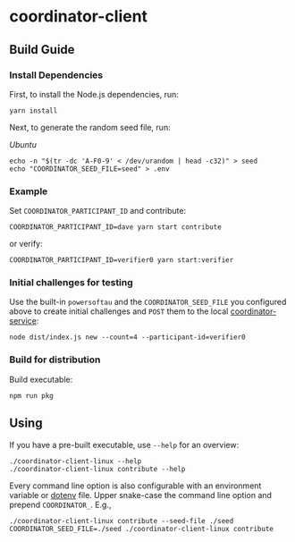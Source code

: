 # coordinator-client

## Build Guide

### Install Dependencies

First, to install the Node.js dependencies, run:
```
yarn install
```

Next, to generate the random seed file, run:

*Ubuntu*
```
echo -n "$(tr -dc 'A-F0-9' < /dev/urandom | head -c32)" > seed
echo "COORDINATOR_SEED_FILE=seed" > .env
```

### Example

Set `COORDINATOR_PARTICIPANT_ID` and contribute:
```
COORDINATOR_PARTICIPANT_ID=dave yarn start contribute
```

or verify:
```
COORDINATOR_PARTICIPANT_ID=verifier0 yarn start:verifier
```

### Initial challenges for testing

Use the built-in `powersoftau` and the `COORDINATOR_SEED_FILE` you configured
above to create initial challenges and `POST` them to the local
[coordinator-service](../coordinator-service):

```
node dist/index.js new --count=4 --participant-id=verifier0
```

### Build for distribution

Build executable:

```
npm run pkg
```

## Using

If you have a pre-built executable, use `--help` for an overview:

```
./coordinator-client-linux --help
./coordinator-client-linux contribute --help
```

Every command line option is also configurable with an environment
variable or [dotenv](https://www.npmjs.com/package/dotenv)
file. Upper snake-case the command line option and prepend
`COORDINATOR_`.  E.g.,

```
./coordinator-client-linux contribute --seed-file ./seed
COORDINATOR_SEED_FILE=./seed ./coordinator-client-linux contribute
```
